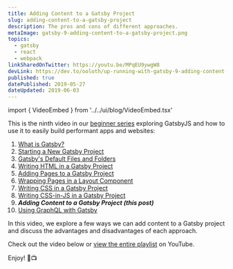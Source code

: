 ```yaml
---
title: Adding Content to a Gatsby Project
slug: adding-content-to-a-gatsby-project
description: The pros and cons of different approaches.
metaImage: gatsby-9-adding-content-to-a-gatsby-project.png
topics:
  - gatsby
  - react
  - webpack
linkSharedOnTwitter: https://youtu.be/MPqEU9ywgW8
devLink: https://dev.to/ooloth/up-running-with-gatsby-9-adding-content-to-a-gatsby-project-57jl
published: true
datePublished: 2019-05-27
dateUpdated: 2019-06-03
---
```


import { VideoEmbed } from '../../ui/blog/VideoEmbed.tsx'

This is the ninth video in our [beginner series](https://www.youtube.com/watch?v=jAa1wh5ATm0&list=PLHBEcHVSROXQQhXpNhmiVKKcw72Cc0V-U) exploring GatsbyJS and how to use it to easily build performant apps and websites:

1. [What is Gatsby?](/what-is-gatsby)
2. [Starting a New Gatsby Project](/starting-a-new-gatsby-project)
3. [Gatsby's Default Files and Folders](/gatsbys-default-files-and-folders)
4. [Writing HTML in a Gatsby Project](/writing-html-in-a-gatsby-project)
5. [Adding Pages to a Gatsby Project](/adding-pages-to-a-gatsby-project)
6. [Wrapping Pages in a Layout Component](/wrapping-pages-in-a-layout-component)
7. [Writing CSS in a Gatsby Project](/writing-css-in-a-gatsby-project)
8. [Writing CSS-in-JS in a Gatsby Project](/writing-css-in-js-in-a-gatsby-project)
9. **_Adding Content to a Gatsby Project (this post)_**
10. [Using GraphQL with Gatsby](/using-graphql-with-gatsby)

In this video, we explore a few ways we can add content to a Gatsby project and discuss the advantages and disadvantages of each approach.

Check out the video below or [view the entire playlist](https://www.youtube.com/watch?v=jAa1wh5ATm0&list=PLHBEcHVSROXQQhXpNhmiVKKcw72Cc0V-U) on YouTube.

Enjoy! 🎉📺

<VideoEmbed embedURL="https://www.youtube.com/embed/MPqEU9ywgW8" />
